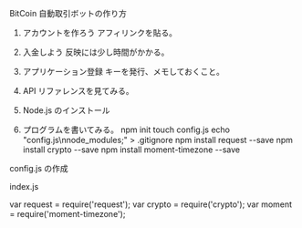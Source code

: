 BitCoin 自動取引ボットの作り方

1. アカウントを作ろう
アフィリンクを貼る。

2. 入金しよう
反映には少し時間がかかる。

3. アプリケーション登録
キーを発行、メモしておくこと。

4. API リファレンスを見てみる。

5. Node.js のインストール

6. プログラムを書いてみる。
npm init
touch config.js
echo "config.js\nnode_modules;" > .gitignore
npm install request --save
npm install crypto --save
npm install moment-timezone --save

config.js の作成

index.js

var request = require('request');
var crypto = require('crypto');
var moment = require('moment-timezone');